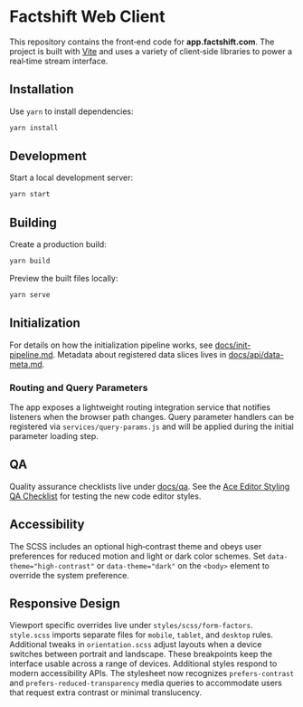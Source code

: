 # Factshift Web Client

This repository contains the front‑end code for **app.factshift.com**. The project is built with [Vite](https://vitejs.dev/) and uses a variety of client‑side libraries to power a real‑time stream interface.

## Installation

Use `yarn` to install dependencies:

```bash
yarn install
```

## Development

Start a local development server:

```bash
yarn start
```

## Building

Create a production build:

```bash
yarn build
```

Preview the built files locally:

```bash
yarn serve
```

## Initialization

For details on how the initialization pipeline works, see [docs/init-pipeline.md](docs/init-pipeline.md).
Metadata about registered data slices lives in [docs/api/data-meta.md](docs/api/data-meta.md).

### Routing and Query Parameters

The app exposes a lightweight routing integration service that notifies
listeners when the browser path changes. Query parameter handlers can be
registered via `services/query-params.js` and will be applied during the
initial parameter loading step.

## QA

Quality assurance checklists live under [docs/qa](docs/qa). See the
[Ace Editor Styling QA Checklist](docs/qa/ace-editor-style.md) for
testing the new code editor styles.

## Accessibility

The SCSS includes an optional high‑contrast theme and obeys user
preferences for reduced motion and light or dark color schemes. Set
`data-theme="high-contrast"` or `data-theme="dark"` on the `<body>`
element to override the system preference.

## Responsive Design

Viewport specific overrides live under `styles/scss/form-factors`.
`style.scss` imports separate files for `mobile`, `tablet`, and `desktop`
rules. Additional tweaks in `orientation.scss` adjust layouts when a
device switches between portrait and landscape. These breakpoints keep
the interface usable across a range of devices.
Additional styles respond to modern accessibility APIs. The stylesheet
now recognizes `prefers-contrast` and `prefers-reduced-transparency`
media queries to accommodate users that request extra contrast or minimal
translucency.

